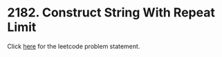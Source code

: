 # 2182. Construct String With Repeat Limit

Click [here](https://leetcode.com/problems/construct-string-with-repeat-limit/description/) for the leetcode problem statement.
